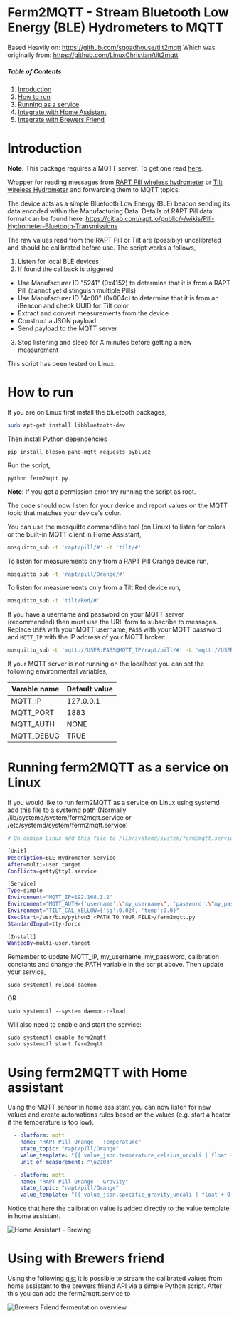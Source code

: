 
# Ferm2MQTT - Stream Bluetooth Low Energy (BLE) Hydrometers to MQTT

Based Heavily on: https://github.com/sgoadhouse/tilt2mqtt
Which was originally from: https://github.com/LinuxChristian/tilt2mqtt

##### Table of Contents
1. [Inroduction](#intro)
2. [How to run](#howtorun)
3. [Running as a service](#runasservice)
4. [Integrate with Home Assistant](#intwithhass)
5. [Integrate with Brewers Friend](#brewers)

<a name="intro"/>

# Introduction

**Note:** This package requires a MQTT server. To get one read [here](https://philhawthorne.com/setting-up-a-local-mosquitto-server-using-docker-for-mqtt-communication/).

Wrapper for reading messages from [RAPT Pill wireless hydrometer](https://www.kegland.com.au/products/yellow-rapt-pill-hydrometer-thermometer-wifi-bluetooth/) or [Tilt wireless Hydrometer](https://tilthydrometer.com) and forwarding them to MQTT topics. 

The device acts as a simple Bluetooth Low Energy (BLE) beacon sending its data encoded within the Manufacturing Data. Details of RAPT Pill data format can be found here:
https://gitlab.com/rapt.io/public/-/wikis/Pill-Hydrometer-Bluetooth-Transmissions

The raw values read from the RAPT Pill or Tilt are (possibly) uncalibrated and should be calibrated before use. The script works a follows,

 1. Listen for local BLE devices
 2. If found the callback is triggered
  * Use Manufacturer ID "5241" (0x4152) to determine that it is from a RAPT Pill (cannot yet distinguish multiple Pills)
  * Use Manufacturer ID "4c00" (0x004c) to determine that it is from an iBeacon and check UUID for Tilt color
  * Extract and convert measurements from the device
  * Construct a JSON payload
  * Send payload to the MQTT server
 3. Stop listening and sleep for X minutes before getting a new measurement

This script has been tested on Linux.

<a name="howtorun"/>

# How to run

If you are on Linux first install the bluetooth packages,

```bash
sudo apt-get install libbluetooth-dev
```

Then install Python dependencies

```
pip install bleson paho-mqtt requests pybluez
```

Run the script,

```
python ferm2mqtt.py
```

**Note**: If you get a permission error try running the script as root.

The code should now listen for your device and report values on the MQTT topic that matches your device's color.

You can use the mosquitto commandline tool (on Linux) to listen for colors or the built-in MQTT client in Home Assistant,

```bash
mosquitto_sub -t 'rapt/pill/#' -t 'tilt/#'
```

To listen for measurements only from a RAPT Pill Orange device run,

```bash
mosquitto_sub -t 'rapt/pill/Orange/#'
```

To listen for measurements only from a Tilt Red device run,

```bash
mosquitto_sub -t 'tilt/Red/#'
```

If you have a username and password on your MQTT server (recommended)
then must use the URL form to subscribe to messages. Replace `USER`
with your MQTT username, `PASS` with your MQTT password and `MQTT_IP`
with the IP address of your MQTT broker:
```bash
mosquitto_sub -L 'mqtt://USER:PASS@MQTT_IP/rapt/pill/#' -L 'mqtt://USER:PASS@MQTT_IP/tilt/#'
```



If your MQTT server is not running on the localhost you can set the following environmental variables,

| Varable name | Default value 
|--------------|---------------
| MQTT_IP      |     127.0.0.1
| MQTT_PORT    |          1883
| MQTT_AUTH    |          NONE
| MQTT_DEBUG   |    TRUE      

<a name="runasservice"/>

# Running ferm2MQTT as a service on Linux

If you would like to run ferm2MQTT as a service on Linux using systemd add this file to a systemd path (Normally /lib/systemd/system/ferm2mqtt.service or /etc/systemd/system/ferm2mqtt.service)

```bash
# On debian Linux add this file to /lib/systemd/system/ferm2mqtt.service

[Unit]
Description=BLE Hydrometer Service
After=multi-user.target
Conflicts=getty@tty1.service

[Service]
Type=simple
Environment="MQTT_IP=192.168.1.2"
Environment="MQTT_AUTH={'username':\"my_username\", 'password':\"my_password\"}"
Environment="TILT_CAL_YELLOW={'sg':0.024, 'temp':0.0}"
ExecStart=/usr/bin/python3 <PATH TO YOUR FILE>/ferm2mqtt.py
StandardInput=tty-force

[Install]
WantedBy=multi-user.target
```

Remember to update MQTT_IP, my_username, my_password, calibration constants and change the PATH variable in the script above. Then update your service,

```
sudo systemctl reload-daemon
```

OR

```
sudo systemctl --system daemon-reload
```

Will also need to enable and start the service:
```
sudo systemctl enable ferm2mqtt
sudo systemctl start ferm2mqtt
```

<a name="intwithhass"/>

# Using ferm2MQTT with Home assistant

Using the MQTT sensor in home assistant you can now listen for new values and create automations rules based on the values (e.g. start a heater if the temperature is too low).

```yaml
  - platform: mqtt
    name: "RAPT Pill Orange - Temperature"
    state_topic: "rapt/pill/Orange"
    value_template: "{{ value_json.temperature_celsius_uncali | float + 0.5 | float | round(2) }}"
    unit_of_measurement: "\u2103"

  - platform: mqtt
    name: "RAPT Pill Orange - Gravity"
    state_topic: "rapt/pill/Orange"
    value_template: "{{ value_json.specific_gravity_uncali | float + 0.002 | float | round(3) }}"
```

Notice that here the calibration value is added directly to the value template in home assistant. 

![Home Assistant - Brewing](http://fredborg-braedstrup.dk/images/HomeAssistant-brewing.png)

<a name="brewers"/>

# Using with Brewers friend

Using the following [gist](https://gist.github.com/LinuxChristian/c00486eaee5a55daa790122ac4236c11) it is possible to stream the calibrated values from home assistant to the brewers friend API via a simple Python script. After this you can add the ferm2mqtt.service to 

![Brewers Friend fermentation overview](http://fredborg-braedstrup.dk/images/BrewersFriend-fermentation.png)
